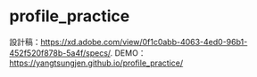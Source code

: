 # profile_practice

設計稿：https://xd.adobe.com/view/0f1c0abb-4063-4ed0-96b1-452f520f878b-5a4f/specs/. 
DEMO：https://yangtsungjen.github.io/profile_practice/
